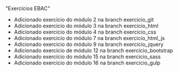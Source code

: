 "Exercícios EBAC" 

- Adicionado exercício do módulo 2 na branch exercicio_git
- Adicionado exercício do módulo 3 na branch exercicio_html
- Adicionado exercício do módulo 4 na branch exercicio_css
- Adicionado exercício do módulo 7 na branch exercicio_html_js
- Adicionado exercício do módulo 9 na branch exercicio_jquery
- Adicionado exercício de módulo 12 na branch exercicio_bootstrap
- Adicionado exercício do módulo 15 na branch exercicio_sass
- Adicionado exercício do módulo 16 na branch exercicio_gulp
